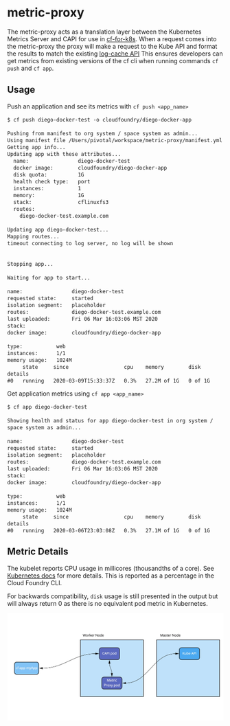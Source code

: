 # metric-proxy

The metric-proxy acts as a translation layer between the Kubernetes Metrics
Server and CAPI for use in
[cf-for-k8s](https://github.com/cloudfoundry/cf-for-k8s). When a request comes
into the metric-proxy the proxy will make a request to the Kube API and format
the results to match the existing [log-cache API](https://github.com/cloudfoundry/log-cache)
This ensures developers can get metrics from existing versions of the cf cli
when running commands `cf push` and  `cf app`.

## Usage

Push an application and see its metrics with `cf push <app_name>`
```
$ cf push diego-docker-test -o cloudfoundry/diego-docker-app

Pushing from manifest to org system / space system as admin...
Using manifest file /Users/pivotal/workspace/metric-proxy/manifest.yml
Getting app info...
Updating app with these attributes...
  name:                diego-docker-test
  docker image:        cloudfoundry/diego-docker-app
  disk quota:          1G
  health check type:   port
  instances:           1
  memory:              1G
  stack:               cflinuxfs3
  routes:
    diego-docker-test.example.com

Updating app diego-docker-test...
Mapping routes...
timeout connecting to log server, no log will be shown


Stopping app...

Waiting for app to start...

name:                diego-docker-test
requested state:     started
isolation segment:   placeholder
routes:              diego-docker-test.example.com
last uploaded:       Fri 06 Mar 16:03:06 MST 2020
stack:
docker image:        cloudfoundry/diego-docker-app

type:           web
instances:      1/1
memory usage:   1024M
     state     since                  cpu    memory        disk      details
#0   running   2020-03-09T15:33:37Z   0.3%   27.2M of 1G   0 of 1G
```


Get application metrics using `cf app <app_name>`
```
$ cf app diego-docker-test

Showing health and status for app diego-docker-test in org system / space system as admin...

name:                diego-docker-test
requested state:     started
isolation segment:   placeholder
routes:              diego-docker-test.example.com
last uploaded:       Fri 06 Mar 16:03:06 MST 2020
stack:
docker image:        cloudfoundry/diego-docker-app

type:           web
instances:      1/1
memory usage:   1024M
     state     since                  cpu    memory        disk      details
#0   running   2020-03-06T23:03:08Z   0.3%   27.1M of 1G   0 of 1G
```

## Metric Details

The kubelet reports CPU usage in millicores (thousandths of a core). See
[Kubernetes docs](https://kubernetes.io/docs/concepts/configuration/manage-compute-resources-container/#meaning-of-cpu)
for more details. This is reported as a percentage in the Cloud Foundry CLI.

For backwards compatibility, `disk` usage is still presented in the output but
will always return 0 as there is no equivalent pod metric in Kubernetes.

![Image of API Flow](./metric-proxy.jpg)
